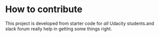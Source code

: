 # How to contribute

This project is developed from starter code for _all_ Udacity students.and slack forum really help in getting some things right.

